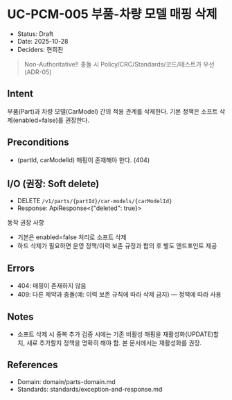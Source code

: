 # UC-PCM-005 부품-차량 모델 매핑 삭제

- Status: Draft
- Date: 2025-10-28
- Deciders: 현희찬

> Non-Authoritative!! 충돌 시 Policy/CRC/Standards/코드/테스트가 우선 (ADR-05)

## Intent
부품(Part)과 차량 모델(CarModel) 간의 적용 관계를 삭제한다. 기본 정책은 소프트 삭제(enabled=false)를 권장한다.

## Preconditions
- (partId, carModelId) 매핑이 존재해야 한다. (404)

## I/O (권장: Soft delete)
- DELETE `/v1/parts/{partId}/car-models/{carModelId}`
- Response: ApiResponse<{"deleted": true}>

동작 권장 사항
- 기본은 enabled=false 처리로 소프트 삭제
- 하드 삭제가 필요하면 운영 정책/이력 보존 규정과 합의 후 별도 엔드포인트 제공

## Errors
- 404: 매핑이 존재하지 않음
- 409: 다른 제약과 충돌(예: 이력 보존 규칙에 따라 삭제 금지) — 정책에 따라 사용

## Notes
- 소프트 삭제 시 중복 추가 검증 시에는 기존 비활성 매핑을 재활성화(UPDATE)할지, 새로 추가할지 정책을 명확히 해야 함. 본 문서에서는 재활성화를 권장.

## References
- Domain: domain/parts-domain.md
- Standards: standards/exception-and-response.md
